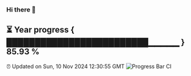 ### Hi there 👋
⏳ Year progress { █████████████████████████▁▁▁▁▁ } 85.93 %
---
⏰ Updated on Sun, 10 Nov 2024 12:30:55 GMT
![Progress Bar CI](https://github.com/liununu/liununu/workflows/Progress%20Bar%20CI/badge.svg)
